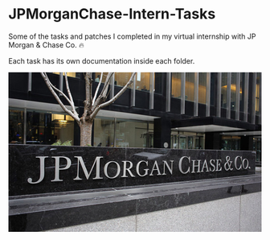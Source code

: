 # JPMorganChase-Intern-Tasks
Some of the tasks and patches I completed in my virtual internship with JP Morgan &amp; Chase Co. :fire:

Each task has its own documentation inside each folder.

<p align="center"> 
<img src="JPMorganChase.jpg">
</p>
